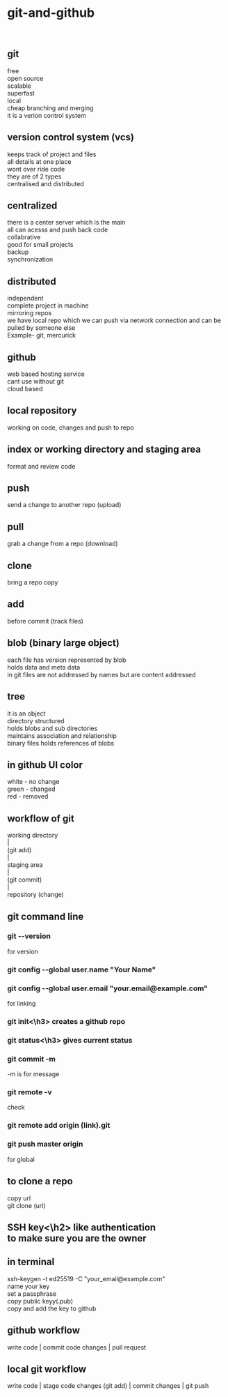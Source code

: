 <h1>git-and-github</h1><br>

<h2>git</h2>
free<br>
open source<br>
scalable<br>
superfast<br>
local<br>
cheap branching and merging<br>
it is a verion control system<br>

<h2>version control system (vcs)</h2>
keeps track of project and files<br>
all details at one place <br>
wont over ride code<br>
they are of 2 types<br>
centralised and distributed<br>

<h2>centralized</h2>
there is a center server which is the main<br>
all can acesss and push back code<br>
collabrative<br>
good for small projects<br>
backup<br>
synchronization<br>

<h2>distributed</h2>
independent<br>
complete project in machine<br>
mirroring repos<br>
we have local repo which we can push via network connection and can be pulled by someone else<br>
Example- git, mercurick<br>

<h2>github</h2>
web based hosting service<br>
cant use without git<br>
cloud based<br>

<h2>local repository</h2>
working on code, changes and push to repo<br>

<h2>index or working directory and staging area</h2>
format and review code<br>

<h2>push</h2>
send a change to another repo (upload)<br>

<h2>pull</h2>
grab a change from a repo (download)<br>

<h2>clone </h2>
bring a repo copy<br>

<h2>add</h2>
before commit (track files)<br>

<h2>blob (binary large object)</h2>
each file has version represented by blob<br>
holds data and meta data<br>
in git files are not addressed by names but are content addressed<br>

<h2>tree</h2>
it is an object<br>
directory structured<br>
holds blobs and sub directories<br>
maintains association and relationship<br>
binary files holds references of blobs<br>

<h2>in github UI color</h2>
white - no change<br>
green - changed<br>
red - removed<br>

<h2>workflow of git</h2>
 working directory<br>
 |<br>
 (git add)<br>
 |<br>
 staging area <br>
 |<br>
 (git commit)<br>
 |<br>
 repository (change)<br>

<h2> git command line</h2>

<h3>git --version</h3>
for version<br>

<h3>git config --global user.name "Your Name"</h3>
<h3>git config --global user.email "your.email@example.com"</h3>
for linking<br>

<h3>git init<\h3>
creates a github repo<br>

<h3>git status<\h3>
gives current status<br>

<h3>git commit -m</h3>
-m is for message<br>

<h3>git remote -v</h3>
check<br>

<h3>git remote add origin (link).git</h3>

<h3>git push master origin</h3>
for global<br>

<h2>to clone a repo</h2>
copy url<br>
git clone (url)<br>

<h2>SSH key<\h2>
like authentication<br>
to make sure you are the owner<br>

<h2>in terminal</h2>
ssh-keygen -t ed25519 -C "your_email@example.com"<br>
name your key<br>
set a passphrase<br>
copy public keyy(.pub)<br>
copy and add the key to github<br>

<h2>github workflow</h2>
write code
|
commit code changes
|
pull request

<h2>local git workflow</h2>
write code
|
stage code changes (git add)
|
commit changes
|
git push
